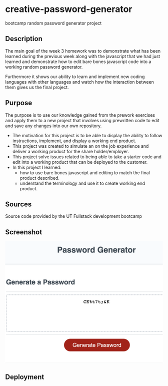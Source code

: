 # creative-password-generator
bootcamp random password generator project

## Description
The main goal of the week 3 homework was to demonstrate what has been learned during the previous week along with the javascript that we had just learned and demonstrate how to edit bare bones javascript code into a working random password generator.

Furthermore it shows our ability to learn and implement new coding languages with other languages and watch how the interaction between them gives us the final project.

## Purpose
The purpose is to use our knowledge gained from the prework exercises and apply them to a new project that involves using prewritten code to edit and save any changes into our own repository.
- The motivation for this project is to be able to display the ability to follow instructions, implement, and display a working end product.
- This project was created to simulate an on the job experience and deliver a working product for the share holder/employer.
- This project solve issues related to being able to take a starter code and edit into a working product that can be deployed to the customer.
- In this project I learned:
  - how to use bare bones javascript and editing to match the final product described.
  - understand the terminology and use it to create working end product.

## Sources
Source code provided by the UT Fullstack development bootcamp

## Screenshot

![passgen.png](https://github.com/Fersill53/creative-password-generator/blob/main/passgen.png)


## Deployment

